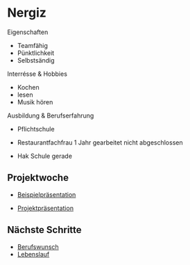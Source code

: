 # Nergiz
Eigenschaften

* Teamfähig
* Pünktlichkeit
* Selbstsändig

Interrésse & Hobbies

* Kochen
* lesen
* Musik hören

Ausbildung & Berufserfahrung
* Pflichtschule

* Restaurantfachfrau 1 Jahr  gearbeitet nicht abgeschlossen
* Hak Schule gerade

## Projektwoche

- [Beispielpräsentation](https://docs.google.com/presentation/d/1U6zrQ-0UXClPLVII5q45hC2fIjl0NiNRP91zODpapzE/edit?usp=share_link)

- [Projektpräsentation](https://docs.google.com/presentation/d/1Pp4hFYaAxO-4SFe73oGNyvPTQCalgPwQ4TfVh_0ryIY/edit?usp=sharing)

## Nächste Schritte

- [Berufswunsch](https://docs.google.com/presentation/d/1ykuUynJ-TMwR1HMLsWz3eZroKhLS43pFrvNvxcgSgxA/edit?usp=sharing)
- [Lebenslauf](https://docs.google.com/document/d/1Z35eD-drq8VV9ZnDUMyenGQLk-dl69_P2dVqDGYsQvw/edit)

